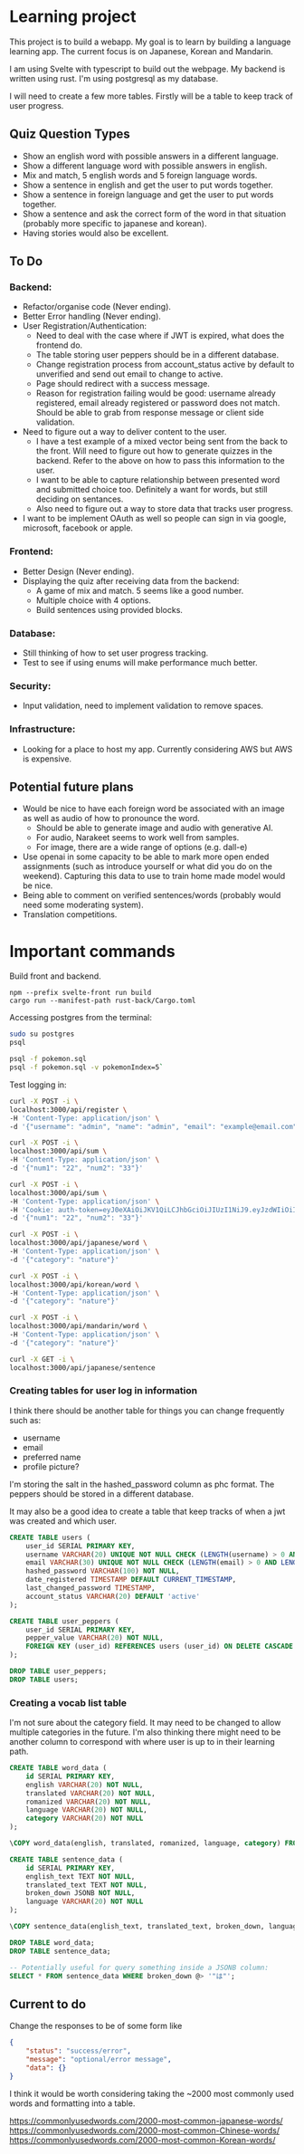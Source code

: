# Learning project

This project is to build a webapp. My goal is to learn by building a language learning app. The current focus is on Japanese, Korean and Mandarin.

I am using Svelte with typescript to build out the webpage. My backend is written using rust. I'm using postgresql as my database.

I will need to create a few more tables. Firstly will be a table to keep track of user progress.

## Quiz Question Types

-   Show an english word with possible answers in a different language.
-   Show a different language word with possible answers in english.
-   Mix and match, 5 english words and 5 foreign language words.
-   Show a sentence in english and get the user to put words together.
-   Show a sentence in foreign language and get the user to put words together.
-   Show a sentence and ask the correct form of the word in that situation (probably more specific to japanese and korean).
-   Having stories would also be excellent.

## To Do

### Backend:

-   Refactor/organise code (Never ending).
-   Better Error handling (Never ending).
-   User Registration/Authentication:
    -   Need to deal with the case where if JWT is expired, what does the frontend do.
    -   The table storing user peppers should be in a different database.
    -   Change registration process from account_status active by default to unverified and send out email to change to active.
    -   Page should redirect with a success message.
    -   Reason for registration failing would be good: username already registered, email already registered or password does not match. Should be able to grab from response message or client side validation.
-   Need to figure out a way to deliver content to the user.
    -   I have a test example of a mixed vector being sent from the back to the front. Will need to figure out how to generate quizzes in the backend. Refer to the above on how to pass this information to the user.
    -   I want to be able to capture relationship between presented word and submitted choice too. Definitely a want for words, but still deciding on sentances.
    -   Also need to figure out a way to store data that tracks user progress.
-   I want to be implement OAuth as well so people can sign in via google, microsoft, facebook or apple.

### Frontend:

-   Better Design (Never ending).
-   Displaying the quiz after receiving data from the backend:
    -   A game of mix and match. 5 seems like a good number.
    -   Multiple choice with 4 options.
    -   Build sentences using provided blocks.

### Database:

-   Still thinking of how to set user progress tracking.
-   Test to see if using enums will make performance much better.

### Security:

-   Input validation, need to implement validation to remove spaces.

### Infrastructure:

-   Looking for a place to host my app. Currently considering AWS but AWS is expensive.

## Potential future plans

-   Would be nice to have each foreign word be associated with an image as well as audio of how to pronounce the word.
    -   Should be able to generate image and audio with generative AI.
    -   For audio, Narakeet seems to work well from samples.
    -   For image, there are a wide range of options (e.g. dall-e)
-   Use openai in some capacity to be able to mark more open ended assignments (such as introduce yourself or what did you do on the weekend). Capturing this data to use to train home made model would be nice.
-   Being able to comment on verified sentences/words (probably would need some moderating system).
-   Translation competitions.

# Important commands

Build front and backend.

```
npm --prefix svelte-front run build
cargo run --manifest-path rust-back/Cargo.toml
```

<!--
```SQL
DROP TABLE pokemon;

CREATE TYPE pokemon_type AS ENUM ('Normal', 'Fire', 'Water', 'Electric', 'Grass', 'Ice', 'Fighting', 'Poison', 'Ground', 'Flying', 'Psychic', 'Bug', 'Rock', 'Ghost', 'Dragon', 'Dark', 'Steel', 'Fairy');

view enums in the pg_enum table.

CREATE TABLE pokemon (
  Pokedex_Number INT NOT NULL,
  Name VARCHAR(50) NOT NULL,
  Form VARCHAR(50),
  Type_1 pokemon_type NOT NULL,
  Type_2 pokemon_type,
  Ability_1 VARCHAR(50) NOT NULL,
  Ability_2 VARCHAR(50),
  Hidden_Ability VARCHAR(50),
  HP INT NOT NULL,
  Att INT NOT NULL,
  Def INT NOT NULL,
  SpA INT NOT NULL,
  SpD INT NOT NULL,
  Spe INT NOT NULL,
  Height REAL,
  Weight REAL,
  Pokemon_Image VARCHAR(50) NOT NULL
  );

\COPY pokemon FROM 'PokemonStats.csv' WITH (FORMAT csv, HEADER true);
```
-->

Accessing postgres from the terminal:

```bash
sudo su postgres
psql

psql -f pokemon.sql
psql -f pokemon.sql -v pokemonIndex=5`
```

Test logging in:

```bash
curl -X POST -i \
localhost:3000/api/register \
-H 'Content-Type: application/json' \
-d '{"username": "admin", "name": "admin", "email": "example@email.com", "password":"password"}'

curl -X POST -i \
localhost:3000/api/sum \
-H 'Content-Type: application/json' \
-d '{"num1": "22", "num2": "33"}'

curl -X POST -i \
localhost:3000/api/sum \
-H 'Content-Type: application/json' \
-H 'Cookie: auth-token=eyJ0eXAiOiJKV1QiLCJhbGciOiJIUzI1NiJ9.eyJzdWIiOiIxIiwibmFtZSI6ImFkbWluIiwiaWF0IjoxNzAyMDY3OTM0LCJleHAiOjIwMDAwMDAwMDB9.MGNATq2XT5AZXWDvQMdSfaKAYtMMQhVfTTyIdFyBAmE' \
-d '{"num1": "22", "num2": "33"}'

curl -X POST -i \
localhost:3000/api/japanese/word \
-H 'Content-Type: application/json' \
-d '{"category": "nature"}'

curl -X POST -i \
localhost:3000/api/korean/word \
-H 'Content-Type: application/json' \
-d '{"category": "nature"}'

curl -X POST -i \
localhost:3000/api/mandarin/word \
-H 'Content-Type: application/json' \
-d '{"category": "nature"}'

curl -X GET -i \
localhost:3000/api/japanese/sentence
```

### Creating tables for user log in information

I think there should be another table for things you can change frequently such as:

-   username
-   email
-   preferred name
-   profile picture?

I'm storing the salt in the hashed_password column as phc format. The peppers should be stored in a different database.

It may also be a good idea to create a table that keep tracks of when a jwt was created and which user.

```SQL
CREATE TABLE users (
    user_id SERIAL PRIMARY KEY,
    username VARCHAR(20) UNIQUE NOT NULL CHECK (LENGTH(username) > 0 AND LENGTH(username) < 20),
    email VARCHAR(30) UNIQUE NOT NULL CHECK (LENGTH(email) > 0 AND LENGTH(email) < 30 AND POSITION('@' IN email) > 0),
    hashed_password VARCHAR(100) NOT NULL,
    date_registered TIMESTAMP DEFAULT CURRENT_TIMESTAMP,
    last_changed_password TIMESTAMP,
    account_status VARCHAR(20) DEFAULT 'active'
);

CREATE TABLE user_peppers (
    user_id SERIAL PRIMARY KEY,
    pepper_value VARCHAR(20) NOT NULL,
    FOREIGN KEY (user_id) REFERENCES users (user_id) ON DELETE CASCADE
);

DROP TABLE user_peppers;
DROP TABLE users;
```

### Creating a vocab list table

I'm not sure about the category field. It may need to be changed to allow multiple categories in the future. I'm also thinking there might need to be another column to correspond with where user is up to in their learning path.

```SQL
CREATE TABLE word_data (
    id SERIAL PRIMARY KEY,
    english VARCHAR(20) NOT NULL,
    translated VARCHAR(20) NOT NULL,
    romanized VARCHAR(20) NOT NULL,
    language VARCHAR(20) NOT NULL,
    category VARCHAR(20) NOT NULL
);

\COPY word_data(english, translated, romanized, language, category) FROM 'word_list.csv' DELIMITER ',' CSV HEADER;

CREATE TABLE sentence_data (
    id SERIAL PRIMARY KEY,
    english_text TEXT NOT NULL,
    translated_text TEXT NOT NULL,
    broken_down JSONB NOT NULL,
    language VARCHAR(20) NOT NULL
);

\COPY sentence_data(english_text, translated_text, broken_down, language) FROM 'help.csv' DELIMITER ',' CSV;

DROP TABLE word_data;
DROP TABLE sentence_data;

-- Potentially useful for query something inside a JSONB column:
SELECT * FROM sentence_data WHERE broken_down @> '"は"';
```

## Current to do

Change the responses to be of some form like

```json
{
    "status": "success/error",
    "message": "optional/error message",
    "data": {}
}
```

I think it would be worth considering taking the ~2000 most commonly used words and formatting into a table.

https://commonlyusedwords.com/2000-most-common-japanese-words/
https://commonlyusedwords.com/2000-most-common-Chinese-words/
https://commonlyusedwords.com/2000-most-common-Korean-words/
